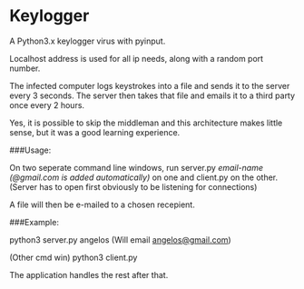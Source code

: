 # Keylogger
A Python3.x keylogger virus with pyinput.

Localhost address is used for all ip needs, along with a random port number.

The infected computer logs keystrokes into a file and sends it to the server every 3 seconds.
The server then takes that file and emails it to a third party once every 2 hours.

Yes, it is possible to skip the middleman and this architecture makes little sense, but it was
a good learning experience.

###Usage:

On two seperate command line windows, run server.py *email-name (@gmail.com is added automatically)* on one and client.py on the other.
(Server has to open first obviously to be listening for connections)

A file will then be e-mailed to a chosen recepient.

###Example:

python3 server.py angelos (Will email angelos@gmail.com)

(Other cmd win)
python3 client.py

The application handles the rest after that.
